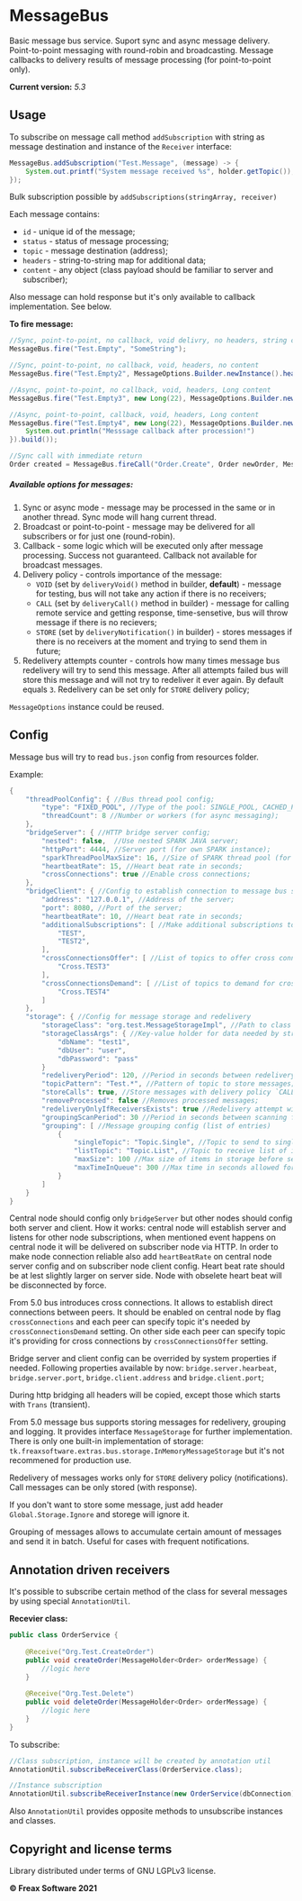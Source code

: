 MessageBus
============

Basic message bus service. Suport sync and async message delivery. Point-to-point 
messaging with round-robin and broadcasting. Message callbacks to delivery results 
of message processing (for point-to-point only). 

**Current version:** *5.3*

## Usage

To subscribe on message call method `addSubscription` with string as message destination and instance of the `Receiver` interface:

```java
MessageBus.addSubscription("Test.Message", (message) -> {
    System.out.printf("System message received %s", holder.getTopic());
});
```

Bulk subscription possible by `addSubscriptions(stringArray, receiver)`

Each message contains:
 * `id` - unique id of the message;
 * `status` - status of message processing;
 * `topic` - message destination (address);
 * `headers` - string-to-string map for additional data;
 * `content` - any object (class payload should be familiar to server and subscriber);

Also message can hold response but it's only available to callback implementation. See below.

**To fire message:**

```java
//Sync, point-to-point, no callback, void delivry, no headers, string content
MessageBus.fire("Test.Empty", "SomeString");

//Sync, point-to-point, no callback, void, headers, no content
MessageBus.fire("Test.Empty2", MessageOptions.Builder.newInstance().header("SomeHeader", "value").build());

//Async, point-to-point, no callback, void, headers, Long content
MessageBus.fire("Test.Empty3", new Long(22), MessageOptions.Builder.newInstanc().header("SomeHeader", "value").async().build());

//Async, point-to-point, callback, void, headers, Long content
MessageBus.fire("Test.Empty4", new Long(22), MessageOptions.Builder.newInstanc().header("SomeHeader", "value").async().callback((response) -> {
    System.out.println("Messsage callback after procession!")
}).build());

//Sync call with immediate return
Order created = MessageBus.fireCall("Order.Create", Order newOrder, MessageOptions.Builder.newInstanc().build(), Order.class);
```

##### Available options for messages:
1. Sync or async mode - message may be processed in the same or in another thread. Sync mode will hang current thread.
2. Broadcast or point-to-point - message may be delivered for all subscribers or for just one (round-robin).
3. Callback - some logic which will be executed only after message processing. Success not guaranteed. Callback not available for broadcast messages.
4. Delivery policy - controls importance of the message: 
   - `VOID` (set by `deliveryVoid()` method in builder, **default**) - message for testing, bus will not take any action if there is no receivers; 
   - `CALL` (set by `deliveryCall()` method in builder) - message for calling remote service and getting response, time-sensetive, bus will throw message if there is no recievers;
   - `STORE` (set by `deliveryNotification()` in builder) - stores messages if there is no receivers at the moment and trying to send them in future;
5. Redelivery attempts counter - controls how many times message bus redelivery will try to send this message. After all attempts failed bus will store this message and will not try to redeliver it ever again. By default equals `3`. Redelivery can be set only for `STORE` delivery policy;

`MessageOptions` instance could be reused.

## Config

Message bus will try to read `bus.json` config from resources folder.

Example:
```java
{
    "threadPoolConfig": { //Bus thread pool config;
        "type": "FIXED_POOL", //Type of the pool: SINGLE_POOL, CACHED_POOL, FIXED_POOL or FORK_JOIN_POOL;
        "threadCount": 8 //Number or workers (for async messaging);
    },
    "bridgeServer": { //HTTP bridge server config;
        "nested": false,  //Use nested SPARK JAVA server;
        "httpPort": 4444, //Server port (for own SPARK instance);
        "sparkThreadPoolMaxSize": 16, //Size of SPARK thread pool (for own SPARK instance);
        "heartbeatRate": 15, //Heart beat rate in seconds;
        "crossConnections": true //Enable cross connections;
    },
    "bridgeClient": { //Config to establish connection to message bus server;
        "address": "127.0.0.1", //Address of the server;
        "port": 8080, //Port of the server;
        "heartbeatRate": 10, //Heart beat rate in seconds;
        "additionalSubscriptions": [ //Make additional subscriptions to send on server;
            "TEST",
            "TEST2",
        ],
        "crossConnectionsOffer": [ //List of topics to offer cross connections to other peers;
            "Cross.TEST3"
        ],
        "crossConnectionsDemand": [ //List of topics to demand for cross connections from other peers;
            "Cross.TEST4"
        ]
    },
    "storage": { //Config for message storage and redelivery
        "storageClass": "org.test.MessageStorageImpl", //Path to class to storage implementation;
        "storageClassArgs": { //Key-value holder for data needed by strorage to work (optional);
            "dbName": "test1",
            "dbUser": "user",
            "dbPassword": "pass"
        }
        "redeliveryPeriod": 120, //Period in seconds between redelivery attempts;
        "topicPattern": "Test.*", //Pattern of topic to store messages;
        "storeCalls": true, //Store messages with delivery policy `CALL`;
        "removeProcessed": false //Removes processed messages;
        "redeliveryOnlyIfReceiversExists": true //Redelivery attempt will be performed only if there is registered recievers for topic
        "groupingScanPeriod": 30 //Period in seconds between scanning for ready to send groupings
        "grouping": [ //Message grouping config (list of entries)
            {
                "singleTopic": "Topic.Single", //Topic to send to single instances
                "listTopic": "Topic.List", //Topic to receive list of instances
                "maxSize": 100 //Max size of items in storage before sending
                "maxTimeInQueue": 300 //Max time in seconds allowed for grouping of a packet of messages
            }
        ]
    }
}
```

Central node should config only `bridgeServer` but other nodes should config both server and client. How it works: central node will establish server and listens for other node subscriptions, when mentioned event happens on central node it will be delivered on subscriber node via HTTP. In order to make node connection reliable also add `heartBeatRate` on central node server config and on subscriber node client config. Heart beat rate should be at lest slightly larger on server side. Node with obselete heart beat will be disconnected by force.

From 5.0 bus introduces cross connections. It allows to establish direct connections between peers. It should be enabled on central node by flag `crossConnections` and each peer can specify topic it's needed by `crossConnectionsDemand` setting. On other side each peer can specify topic it's providing for cross connections by `crossConnectionsOffer` setting.

Bridge server and client config can be overrided by system properties if needed. Following properties available by now: `bridge.server.hearbeat`, `bridge.server.port`, `bridge.client.address` and `bridge.client.port`;

During http bridging all headers will be copied, except those which starts with `Trans` (transient).

From 5.0 message bus supports storing messages for redelivery, grouping and logging. It provides interface `MessageStorage` for further implementation. There is only one built-in implementation of storage: `tk.freaxsoftware.extras.bus.storage.InMemoryMessageStorage` but it's not recommened for production use.

Redelivery of messages works only for `STORE` delivery policy (notifications). Call messages can be only stored (with response).

If you don't want to store some message, just add header `Global.Storage.Ignore` and storege will ignore it.

Grouping of messages allows to accumulate certain amount of messages and send it in batch. Useful for cases with frequent notifications.

## Annotation driven receivers

It's possible to subscribe certain method of the class for several messages by using special `AnnotationUtil`.

**Recevier class:**
```java
public class OrderService {
    
    @Receive("Org.Test.CreateOrder")
    public void createOrder(MessageHolder<Order> orderMessage) {
        //logic here
    }
    
    @Receive("Org.Test.Delete")
    public void deleteOrder(MessageHolder<Order> orderMessage) {
        //logic here
    }
}
```

To subscribe:
```java
//Class subscription, instance will be created by annotation util
AnnotationUtil.subscribeReceiverClass(OrderService.class);

//Instance subscription
AnnotationUtil.subscribeReceiverInstance(new OrderService(dbConnection));
```

Also `AnnotationUtil` provides opposite methods to unsubscribe instances and classes.

## Copyright and license terms

Library distributed under terms of GNU LGPLv3 license.

**© Freax Software 2021**